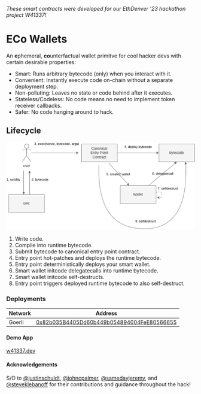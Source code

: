 *These smart contracts were developed for our EthDenver '23 hackathon project W41337!*
# ECo Wallets
An **e**phemeral, **co**unterfactual wallet primitve for cool hacker devs with certain desirable properties:
- Smart: Runs arbitrary bytecode (only) when you interact with it.
- Convenient: Instantly execute code on-chain without a separate deployment step. 
- Non-polluting: Leaves no state or code behind after it executes.
- Stateless/Codeless: No code means no need to implement token receiver callbacks.
- Safer: No code hanging around to hack.

## Lifecycle
![architecture diagram](./wallet.drawio.png)

1. Write code.
2. Compile into runtime bytecode.
3. Submit bytecode to canonical entry point contract.
4. Entry point hot-patches and deploys the runtime bytecode.
5. Entry point deterministically deploys your smart wallet.
6. Smart wallet initcode delegatecalls into runtime bytecode.
7. Smart wallet initcode self-destructs.
8. Entry point triggers deployed runtime bytecode to also self-destruct.

### Deployments

| Network | Address  |
|---------|----------|
| Goerli  | [0x82b035B4405Dd60b449b054894004FeE80566655](https://goerli.etherscan.io/address/0x82b035B4405Dd60b449b054894004FeE80566655) |

#### Demo App
[w41337.dev](https://w41337.dev)

#### Acknowledgements
S/O to [@justinschuldt](https://github.com/justinschuldt), [@johncpalmer](https://github.com/johncpalmer), [@samedayjeremy](https://github.com/samedayjeremy), and [@steveklebanoff](https://github.com/steveklebanoff) for their contributions and guidance throughout the hack!